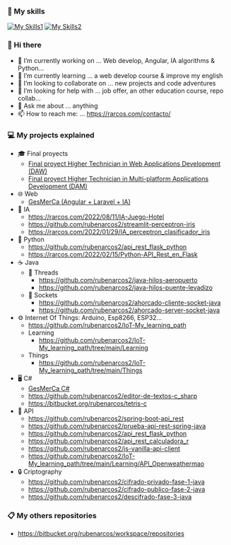 ### 📖 My skills
[![My Skills1](https://skillicons.dev/icons?i=java,cs,php,python,r,js,html,css,angular)](https://rarcos.com/about/)
[![My Skills2](https://skillicons.dev/icons?i=mongodb,mysql,postgres,docker,tensorflow,androidstudio,arduino,raspberrypi,laravel)](https://rarcos.com/about/)

### 👋 Hi there
- 🔭 I’m currently working on ... Web develop, Angular, IA algorithms & Python...
- 🌱 I’m currently learning ... a web develop course & improve my english
- 👯 I’m looking to collaborate on ... new projects and code adventures
- 🤔 I’m looking for help with ... job offer, an other education course, repo collab... 
- 💬 Ask me about ... anything
- 📫 How to reach me: ... https://rarcos.com/contacto/
  
<!--
**rubenarcos2/rubenarcos2** is a ✨ _special_ ✨ repository because its `README.md` (this file) appears on your GitHub profile.

Here are some ideas to get you started:

- 🔭 I’m currently working on ...
- 🌱 I’m currently learning ...
- 👯 I’m looking to collaborate on ...
- 🤔 I’m looking for help with ...
- 💬 Ask me about ...
- 📫 How to reach me: ...
- 😄 Pronouns: ...
- ⚡ Fun fact: ...
-->

### 💻 My projects explained
- 🎓 Final proyects
  - [Final proyect Higher Technician in Web Applications Development (DAW)](https://github.com/rubenarcos2/proyecto_daw)
  - [Final proyect Higher Technician in Multi-platform Applications Development (DAM)](https://github.com/rubenarcos2/gesmerca-c_sharp)
- 🌐 Web
  - [GesMerCa (Angular + Laravel + IA)](https://github.com/rubenarcos2/proyecto_daw)
- 🧠 IA
  - https://rarcos.com/2022/08/11/IA-Juego-Hotel
  - https://github.com/rubenarcos2/streamlit-perceptron-iris
  - https://rarcos.com/2022/01/29/IA_perceptron_clasificador_iris  
- 🐍 Python
  - https://github.com/rubenarcos2/api_rest_flask_python
  - https://rarcos.com/2022/02/15/Python-API_Rest_en_Flask
- ☕ Java
  - 🧵 Threads
    - https://github.com/rubenarcos2/java-hilos-aeropuerto
    - https://github.com/rubenarcos2/java-hilos-puente-levadizo
  - 🔌 Sockets
    - https://github.com/rubenarcos2/ahorcado-cliente-socket-java
    - https://github.com/rubenarcos2/ahorcado-server-socket-java
- ⚙ Internet Of Things: Arduino, Esp8266, ESP32...
  - https://github.com/rubenarcos2/IoT-My_learning_path
  - Learning
    - https://github.com/rubenarcos2/IoT-My_learning_path/tree/main/Learning
  - Things
    - https://github.com/rubenarcos2/IoT-My_learning_path/tree/main/Things
- 🖥 C#
  - [GesMerCa C#](https://github.com/rubenarcos2/gesmerca-c_sharp)
  - https://github.com/rubenarcos2/editor-de-textos-c_sharp
  - https://bitbucket.org/rubenarcos/tetris-c
- 📡 API
  - https://github.com/rubenarcos2/spring-boot-api_rest
  - https://github.com/rubenarcos2/prueba-api-rest-spring-java
  - https://github.com/rubenarcos2/api_rest_flask_python
  - https://github.com/rubenarcos2/api_rest_calculadora_r
  - https://github.com/rubenarcos2/js-vanilla-api-client
  - https://github.com/rubenarcos2/IoT-My_learning_path/tree/main/Learning/API_Openweathermao
- 🔒 Criptography
  - https://github.com/rubenarcos2/cifrado-privado-fase-1-java
  - https://github.com/rubenarcos2/cifrado-publico-fase-2-java
  - https://github.com/rubenarcos2/descifrado-fase-3-java

### 📋 My others repositories
- https://bitbucket.org/rubenarcos/workspace/repositories
